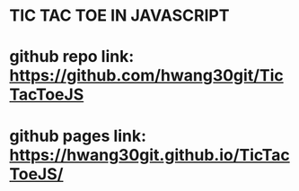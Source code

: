 # TIC TAC TOE IN JAVASCRIPT
# github repo link: https://github.com/hwang30git/TicTacToeJS
# github pages link: https://hwang30git.github.io/TicTacToeJS/